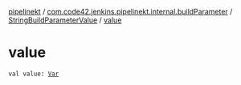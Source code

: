 [pipelinekt](../../index.md) / [com.code42.jenkins.pipelinekt.internal.buildParameter](../index.md) / [StringBuildParameterValue](index.md) / [value](./value.md)

# value

`val value: `[`Var`](../../com.code42.jenkins.pipelinekt.core.vars/-var/index.md)